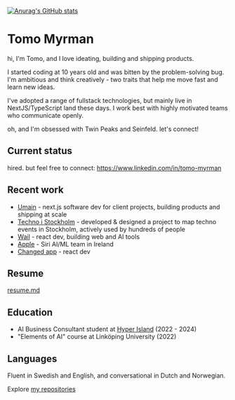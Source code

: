 [![Anurag's GitHub stats](https://github-readme-stats.vercel.app/api/top-langs?username=neontomo&show_icons=true&locale=en&layout=compact)](https://github.com/anuraghazra/github-readme-stats)

# Tomo Myrman

hi, I'm Tomo, and I love ideating, building and shipping products.

I started coding at 10 years old and was bitten by the problem-solving bug. I'm ambitious and think creatively - two traits that help me move fast and learn new ideas.

I've adopted a range of fullstack technologies, but mainly live in NextJS/TypeScript land these days. I work best with highly motivated teams who communicate openly.

oh, and I'm obsessed with Twin Peaks and Seinfeld. let's connect!

## Current status

hired. but feel free to connect: https://www.linkedin.com/in/tomo-myrman

## Recent work

- [Umain](https://www.umain.com) - next.js software dev for client projects, building products and shipping at scale
- [Techno i Stockholm](https://technoistockholm.se) - developed & designed a project to map techno events in Stockholm, actively used by hundreds of people
- [Wail](https://www.linkedin.com/company/wailfm) - react dev, building web and AI tools
- [Apple](https://www.apple.com/) - Siri AI/ML team in Ireland
- [Changed app](https://www.gochanged.com) - react dev

## Resume

[resume.md](https://github.com/neontomo/neontomo/blob/main/about/resume.md)

## Education

- AI Business Consultant student at [Hyper Island](https://www.hyperisland.com) (2022 - 2024)
- "Elements of AI" course at Linköping University (2022)


## Languages

Fluent in Swedish and English, and conversational in Dutch and Norwegian.

Explore [my repositories](https://github.com/neontomo?tab=repositories)
